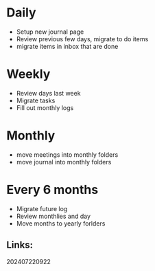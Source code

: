 
# Daily 
- Setup new journal page
- Review previous few days, migrate to do items
- migrate items in inbox that are done

# Weekly
- Review days last week
- Migrate tasks
- Fill out monthly logs

# Monthly
- move meetings into monthly folders
- move journal into monthly folders

# Every 6 months
- Migrate future log
- Review monthlies and day
- Move months to yearly forlders


## Links: 



202407220922
